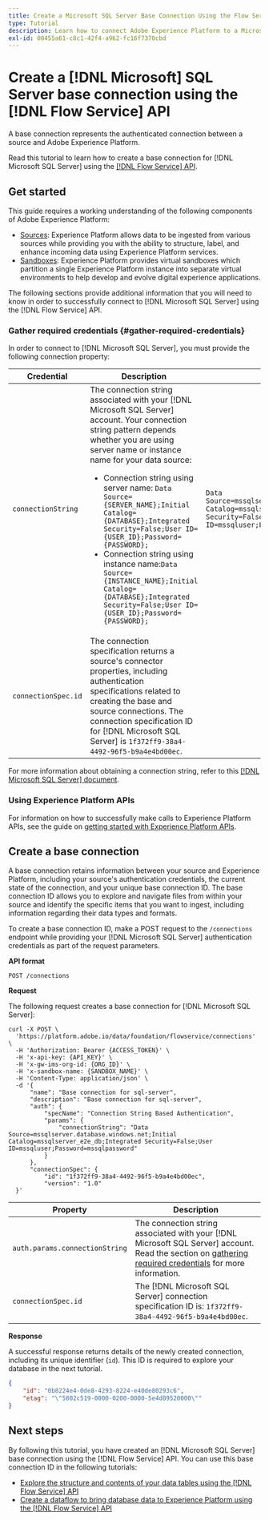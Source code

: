 ```yaml
---
title: Create a Microsoft SQL Server Base Connection Using the Flow Service API
type: Tutorial
description: Learn how to connect Adobe Experience Platform to a Microsoft SQL Server using the Flow Service API.
exl-id: 00455a61-c8c1-42f4-a962-fc16f7370cbd
---
```

# Create a [!DNL Microsoft] SQL Server base connection using the [!DNL Flow Service] API

A base connection represents the authenticated connection between a source and Adobe Experience Platform.

Read this tutorial to learn how to create a base connection for [!DNL Microsoft SQL Server] using the [[!DNL Flow Service] API](https://www.adobe.io/experience-platform-apis/references/flow-service/).

## Get started

This guide requires a working understanding of the following components of Adobe Experience Platform:

* [Sources](../../../../home.md): Experience Platform allows data to be ingested from various sources while providing you with the ability to structure, label, and enhance incoming data using Experience Platform services.
* [Sandboxes](../../../../../sandboxes/home.md): Experience Platform provides virtual sandboxes which partition a single Experience Platform instance into separate virtual environments to help develop and evolve digital experience applications.

The following sections provide additional information that you will need to know in order to successfully connect to [!DNL Microsoft SQL Server] using the [!DNL Flow Service] API.

### Gather required credentials {#gather-required-credentials}

In order to connect to [!DNL Microsoft SQL Server], you must provide the following connection property:

| Credential | Description | Example |
| --- | --- | --- |
| `connectionString` | The connection string associated with your [!DNL Microsoft SQL Server] account. Your connection string pattern depends whether you are using server name or instance name for your data source:<ul><li>Connection string using server name: `Data Source={SERVER_NAME};Initial Catalog={DATABASE};Integrated Security=False;User ID={USER_ID};Password={PASSWORD};`</li><li>Connection string using instance name:`Data Source={INSTANCE_NAME};Initial Catalog={DATABASE};Integrated Security=False;User ID={USER_ID};Password={PASSWORD};` | `Data Source=mssqlserver.database.windows.net;Initial Catalog=mssqlserver_e2e_db;Integrated Security=False;User ID=mssqluser;Password=mssqlpassword` |
| `connectionSpec.id` | The connection specification returns a source's connector properties, including authentication specifications related to creating the base and source connections. The connection specification ID for [!DNL Microsoft SQL Server] is `1f372ff9-38a4-4492-96f5-b9a4e4bd00ec`. |

For more information about obtaining a connection string, refer to this [[!DNL Microsoft SQL Server] document](https://docs.microsoft.com/en-us/dotnet/framework/data/adonet/sql/authentication-in-sql-server).

### Using Experience Platform APIs

For information on how to successfully make calls to Experience Platform APIs, see the guide on [getting started with Experience Platform APIs](../../../../../landing/api-guide.md).

## Create a base connection

A base connection retains information between your source and Experience Platform, including your source's authentication credentials, the current state of the connection, and your unique base connection ID. The base connection ID allows you to explore and navigate files from within your source and identify the specific items that you want to ingest, including information regarding their data types and formats.

To create a base connection ID, make a POST request to the `/connections` endpoint while providing your [!DNL Microsoft SQL Server] authentication credentials as part of the request parameters.

**API format**

```https
POST /connections
```

**Request**

The following request creates a base connection for [!DNL Microsoft SQL Server]:

```shell
curl -X POST \
  'https://platform.adobe.io/data/foundation/flowservice/connections' \
  -H 'Authorization: Bearer {ACCESS_TOKEN}' \
  -H 'x-api-key: {API_KEY}' \
  -H 'x-gw-ims-org-id: {ORG_ID}' \
  -H 'x-sandbox-name: {SANDBOX_NAME}' \
  -H 'Content-Type: application/json' \
  -d '{
      "name": "Base connection for sql-server",
      "description": "Base connection for sql-server",
      "auth": {
          "specName": "Connection String Based Authentication",
          "params": {
              "connectionString": "Data Source=mssqlserver.database.windows.net;Initial Catalog=mssqlserver_e2e_db;Integrated Security=False;User ID=mssqluser;Password=mssqlpassword"
          }
      },
      "connectionSpec": {
          "id": "1f372ff9-38a4-4492-96f5-b9a4e4bd00ec",
          "version": "1.0"
  }'
```

| Property | Description |
| --- | --- |
| `auth.params.connectionString` | The connection string associated with your [!DNL Microsoft SQL Server] account. Read the section on [gathering required credentials](#gather-required-credentials) for more information. |
| `connectionSpec.id` | The [!DNL Microsoft SQL Server] connection specification ID is: `1f372ff9-38a4-4492-96f5-b9a4e4bd00ec`. |

**Response**

A successful response returns details of the newly created connection, including its unique identifier (`id`). This ID is required to explore your database in the next tutorial.

```json
{
    "id": "0b8224e4-0de8-4293-8224-e40de80293c6",
    "etag": "\"5802c519-0000-0200-0000-5e4d89520000\""
}
```

## Next steps

By following this tutorial, you have created an [!DNL Microsoft SQL Server] base connection using the [!DNL Flow Service] API. You can use this base connection ID in the following tutorials:

* [Explore the structure and contents of your data tables using the [!DNL Flow Service] API](../../explore/tabular.md)
* [Create a dataflow to bring database data to Experience Platform using the [!DNL Flow Service] API](../../collect/database-nosql.md)